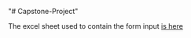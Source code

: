 "# Capstone-Project" 

The excel sheet used to contain the form input <a href = "https://docs.google.com/spreadsheets/d/1mVq43J9HVCdcfet0E04cEMRWxmHWQ5MRCKyph6x3p5g/edit?usp=sharing">is here </href>
